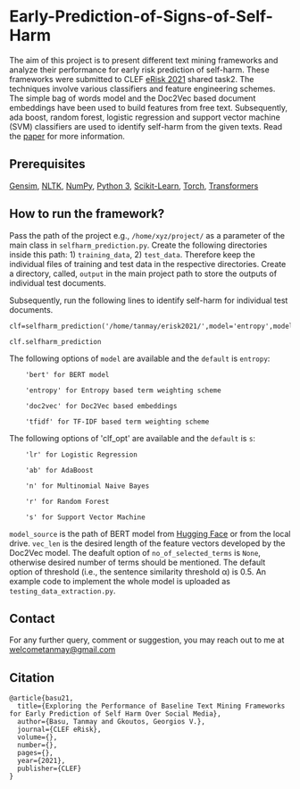 # Early-Prediction-of-Signs-of-Self-Harm
The aim of this project is to present different text mining frameworks and analyze their performance for early risk prediction of self-harm. These frameworks were submitted to CLEF [eRisk 2021](https://erisk.irlab.org/2021/index.html) shared task2. The techniques involve various classifiers and feature engineering schemes. The simple bag of words model and the Doc2Vec based document embeddings have been used to build features from free text. Subsequently, ada boost, random forest, logistic regression and support vector machine (SVM) classifiers are used to identify self-harm from the given texts.  Read the [paper](http://ceur-ws.org/Vol-2936/paper-76.pdf) for more information.

## Prerequisites
[Gensim](https://github.com/RaRe-Technologies/gensim), [NLTK](https://www.nltk.org/install.html), [NumPy](https://numpy.org/install/), [Python 3](https://www.python.org/downloads/), [Scikit-Learn](https://scikit-learn.org/0.16/install.html), [Torch](https://pypi.org/project/torch/), [Transformers](https://pypi.org/project/transformers/)

## How to run the framework?

Pass the path of the project e.g., `/home/xyz/project/` as a parameter of the main class in `selfharm_prediction.py`. Create the following directories inside this path: 1) `training_data`, 2) `test_data`. Therefore keep the individual files of training and test data in the respective directories. Create a directory, called, `output` in the main project path to store the outputs of individual test documents. 

Subsequently, run the following lines to identify self-harm for individual test documents. 

```
clf=selfharm_prediction('/home/tanmay/erisk2021/',model='entropy',model_path='saved_models/entropy_svm/',clf_opt='s',no_of_selected_terms=3000,output_file='output/entropy_svm_phase11.json')
  
clf.selfharm_prediction
```

The following options of `model` are available and the `default` is `entropy`: 

        'bert' for BERT model

        'entropy' for Entropy based term weighting scheme

        'doc2vec' for Doc2Vec based embeddings 

        'tfidf' for TF-IDF based term weighting scheme 

The following options of 'clf_opt' are available and the `default` is `s`: 

        'lr' for Logistic Regression 

        'ab' for AdaBoost

        'n' for Multinomial Naive Bayes

        'r' for Random Forest

        's' for Support Vector Machine 

`model_source` is the path of BERT model from [Hugging Face](https://huggingface.co/models?search=bert-base-uncased) or from the local drive. `vec_len` is the desired length of the feature vectors developed by the Doc2Vec model. The deafult option of `no_of_selected_terms` is `None`, otherwise desired number of terms should be mentioned. The default option of threshold (i.e., the sentence similarity threshold α) is 0.5. An example code to implement the whole model is uploaded as `testing_data_extraction.py`. 

## Contact

For any further query, comment or suggestion, you may reach out to me at welcometanmay@gmail.com

## Citation
```
@article{basu21,
  title={Exploring the Performance of Baseline Text Mining Frameworks for Early Prediction of Self Harm Over Social Media},
  author={Basu, Tanmay and Gkoutos, Georgios V.},
  journal={CLEF eRisk},
  volume={},
  number={},
  pages={},
  year={2021},
  publisher={CLEF}
}
```
